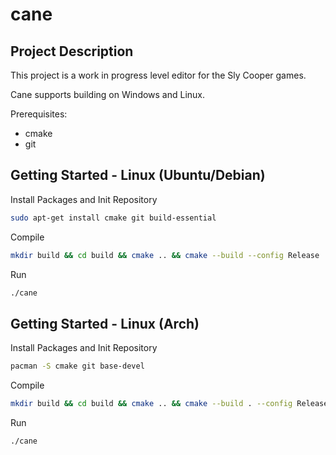 # cane
## Project Description

This project is a work in progress level editor for the Sly Cooper games.

Cane supports building on Windows and Linux.

Prerequisites:
 * cmake
 * git

## Getting Started - Linux (Ubuntu/Debian)

Install Packages and Init Repository
```bash
sudo apt-get install cmake git build-essential
```

Compile
```bash
mkdir build && cd build && cmake .. && cmake --build --config Release
```

Run
```bash
./cane
```

## Getting Started - Linux (Arch)
Install Packages and Init Repository
```bash
pacman -S cmake git base-devel
```

Compile
```bash
mkdir build && cd build && cmake .. && cmake --build . --config Release
```

Run
```bash
./cane
```
